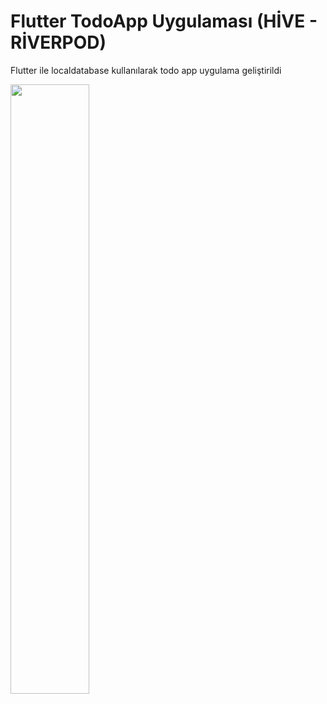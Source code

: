 # Flutter TodoApp Uygulaması (HİVE - RİVERPOD)

Flutter ile localdatabase kullanılarak todo app uygulama geliştirildi 

[<img src="https://i.ytimg.com/vi/Hc79sDi3f0U/maxresdefault.jpg" width="50%">](https://www.youtube.com/watch?v=Hc79sDi3f0U "Now in Android: 55")
